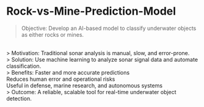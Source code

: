 # Rock-vs-Mine-Prediction-Model
> Objective: Develop an AI-based model to classify underwater objects as either rocks or mines.
 <br>
> Motivation: Traditional sonar analysis is manual, slow, and error-prone.
 <br>
> Solution: Use machine learning to analyze sonar signal data and automate classification.
 <br>
> Benefits:
     Faster and more accurate predictions
     <br>
     Reduces human error and operational risks
     <br>
     Useful in defense, marine research, and autonomous systems
     <br>
> Outcome: A reliable, scalable tool for real-time underwater object detection.
